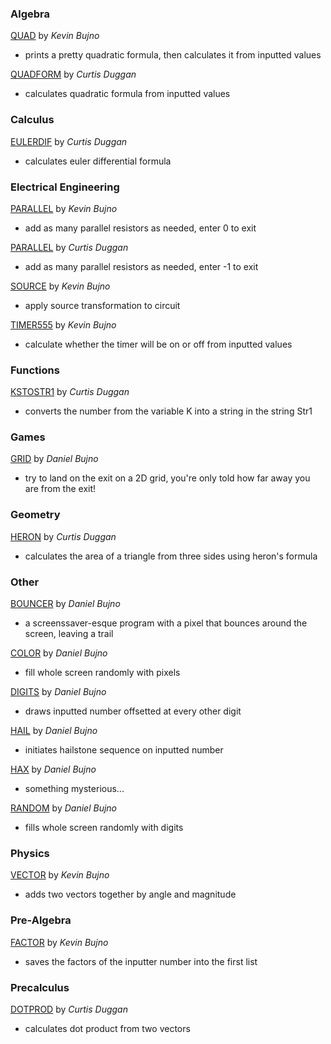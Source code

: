 ### Algebra

[QUAD](/algebra/QUAD.8xp) by *Kevin Bujno*
- prints a pretty quadratic formula, then calculates it from inputted values

[QUADFORM](/algebra/QUADFORM.8xp) by *Curtis Duggan*
- calculates quadratic formula from inputted values

### Calculus

[EULERDIF](/calculus/EULERDIF.8xp) by *Curtis Duggan*
- calculates euler differential formula

### Electrical Engineering

[PARALLEL](/electrical-engineering/PARALLEL_KB.8xp) by *Kevin Bujno*
- add as many parallel resistors as needed, enter 0 to exit

[PARALLEL](/electrical-engineering/PARALLEL_CD.8xp) by *Curtis Duggan*
- add as many parallel resistors as needed, enter -1 to exit

[SOURCE](/electrical-engineering/SOURCE.8xp) by *Kevin Bujno*
- apply source transformation to circuit

[TIMER555](/electrical-engineering/TIMER555.8xp) by *Kevin Bujno*
- calculate whether the timer will be on or off from inputted values

### Functions

[KSTOSTR1](/functions/KSTOSTR1.8xp) by *Curtis Duggan*
- converts the number from the variable K into a string in the string Str1

### Games

[GRID](/games/GRIX.8xp) by *Daniel Bujno*
- try to land on the exit on a 2D grid, you're only told how far away you are from the exit!

### Geometry

[HERON](/geometry/HERON.8xp) by *Curtis Duggan*
- calculates the area of a triangle from three sides using heron's formula

### Other

[BOUNCER](/other/BOUNCER.8xp) by *Daniel Bujno*
- a screenssaver-esque program with a pixel that bounces around the screen, leaving a trail

[COLOR](/other/COLOR.8xp) by *Daniel Bujno*
- fill whole screen randomly with pixels

[DIGITS](/other/DIGITS.8xp) by *Daniel Bujno*
- draws inputted number offsetted at every other digit

[HAIL](/other/HAIL.8xp) by *Daniel Bujno*
- initiates hailstone sequence on inputted number

[HAX](/other/HAX.8xp) by *Daniel Bujno*
- something mysterious...

[RANDOM](/other/RANDOM.8xp) by *Daniel Bujno*
- fills whole screen randomly with digits

### Physics

[VECTOR](/physics/VECTOR.8xp) by *Kevin Bujno*
- adds two vectors together by angle and magnitude

### Pre-Algebra

[FACTOR](/pre-algebra/FACTOR.8xp) by *Kevin Bujno*
- saves the factors of the inputter number into the first list

### Precalculus

[DOTPROD](/precalculus/DOTPROD.8xp) by *Curtis Duggan*
- calculates dot product from two vectors
